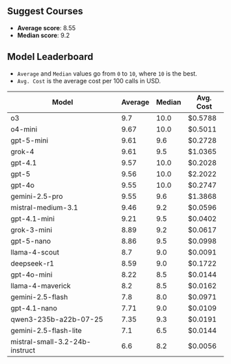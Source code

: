 ## Suggest Courses

- **Average score**: 8.55
- **Median score**: 9.2

## Model Leaderboard

- `Average` and `Median` values go from `0` to `10`, where `10` is the best.
- `Avg. Cost` is the average cost per 100 calls in USD.

| Model                          | Average | Median | Avg. Cost |
| ------------------------------ | ------- | ------ | --------- |
| o3                             | 9.7     | 10.0   | $0.5788   |
| o4-mini                        | 9.67    | 10.0   | $0.5011   |
| gpt-5-mini                     | 9.61    | 9.6    | $0.2728   |
| grok-4                         | 9.61    | 9.5    | $1.0365   |
| gpt-4.1                        | 9.57    | 10.0   | $0.2028   |
| gpt-5                          | 9.56    | 10.0   | $2.2022   |
| gpt-4o                         | 9.55    | 10.0   | $0.2747   |
| gemini-2.5-pro                 | 9.55    | 9.6    | $1.3868   |
| mistral-medium-3.1             | 9.46    | 9.2    | $0.0596   |
| gpt-4.1-mini                   | 9.21    | 9.5    | $0.0402   |
| grok-3-mini                    | 8.89    | 9.2    | $0.0617   |
| gpt-5-nano                     | 8.86    | 9.5    | $0.0998   |
| llama-4-scout                  | 8.7     | 9.0    | $0.0091   |
| deepseek-r1                    | 8.59    | 9.0    | $0.1722   |
| gpt-4o-mini                    | 8.22    | 8.5    | $0.0144   |
| llama-4-maverick               | 8.2     | 8.5    | $0.0162   |
| gemini-2.5-flash               | 7.8     | 8.0    | $0.0971   |
| gpt-4.1-nano                   | 7.71    | 9.0    | $0.0109   |
| qwen3-235b-a22b-07-25          | 7.35    | 9.3    | $0.0191   |
| gemini-2.5-flash-lite          | 7.1     | 6.5    | $0.0144   |
| mistral-small-3.2-24b-instruct | 6.6     | 8.2    | $0.0056   |
